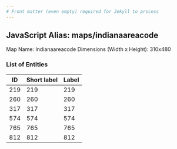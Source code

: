 ```yaml
---
# Front matter (even empty) required for Jekyll to process
---
```


## JavaScript Alias: maps/indianaareacode

Map Name: Indianaareacode
Dimensions (Width x Height): 310x480





### List of Entities

ID | Short label | Label
---|---|---|
219|219|219
260|260|260
317|317|317
574|574|574
765|765|765
812|812|812

